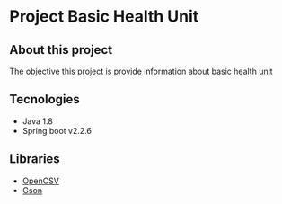 # Project Basic Health Unit

## About this project
The objective this project is provide information about basic health unit

## Tecnologies

- Java 1.8
- Spring boot v2.2.6

## Libraries

- [OpenCSV](http://opencsv.sourceforge.net/) 
- [Gson](https://sites.google.com/site/gson/gson-user-guide)
